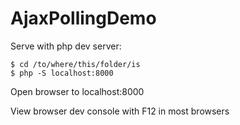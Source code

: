 # AjaxPollingDemo

Serve with php dev server:
	
~~~~
$ cd /to/where/this/folder/is
$ php -S localhost:8000
~~~~

Open browser to localhost:8000

View browser dev console with F12 in most browsers
